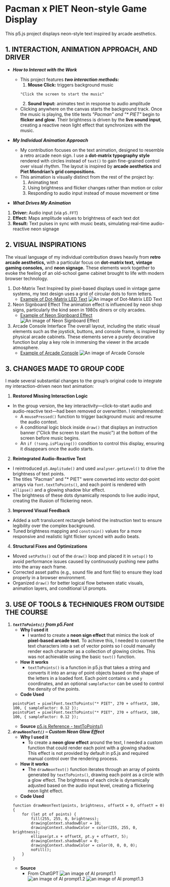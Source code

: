 # Pacman x PIET Neon-style Game Display

This p5.js project displays neon-style text inspired by arcade aesthetics.

## 1. INTERACTION, ANIMATION APPROACH, AND DRIVER
- _**How to Interact with the Work**_
    - This project features _**two interaction methods:**_
        1. **Mouse Click:** 
        triggers background music
        ```
        "Click the screen to start the music"
        ```
        2. **Sound Input:** 
        animates text in response to audio amplitude
    - Clicking anywhere on the canvas starts the background track. Once the music is playing, the title texts _"Pacman" and "* PIET"_ begin to **flicker and glow**. Their brightness is driven by the **live sound input**, creating a reactive neon light effect that synchronizes with the music.

- _**My Individual Animation Approach**_
    - My contribution focuses on the text animation, designed to resemble a retro arcade neon sign. I use a **dot-matrix typography style** rendered with circles instead of `text()` to gain fine-grained control over visual rhythm. The layout is inspired by **arcade aesthetics** and **Piet Mondrian’s grid compositions.**
    - This animation is visually distinct from the rest of the project by:
        1. Animating text
        2. Using brightness and flicker changes rather than motion or color
        3. Responding to audio input instead of mouse movement or time

- _**What Drives My Animation**_
1. **Driver:** Audio input (via `p5.FFT`)
2. **Effect:** Maps amplitude values to brightness of each text dot
3. **Result:** Text pulses in sync with music beats, simulating real-time audio-reactive neon signage

## 2. VISUAL INSPIRATIONS
The visual language of my individual contribution draws heavily from **retro arcade aesthetics,** with a particular focus on **dot-matrix text,** **vintage gaming consoles,** and **neon signage.** These elements work together to evoke the feeling of an old-school game cabinet brought to life with modern browser technology.
1. Dot-Matrix Text
Inspired by pixel-based displays used in vintage game systems, my text design uses a grid of circular dots to form letters. 
    - [Example of Dot-Matrix LED Text](https://www.instructables.com/Arduino-LED-Display/)
    ![An image of Dot-Matrix LED Text](example1_dot_font.jpg)
2. Neon Signboard Effect
The animation effect is influenced by neon shop signs, particularly the kind seen in 1980s diners or city arcades.
    - [Example of Neon Signboard Effect](https://au.pinterest.com/pin/38843615660942623/)
    ![An image of Neon Signboard Effect](example3_Neon_Signboard_Effect.gif)
3. Arcade Console Interface
The overall layout, including the static visual elements such as the joystick, buttons, and console frame, is inspired by physical arcade cabinets. These elements serve a purely decorative function but play a key role in immersing the viewer in the arcade atmosphere.
    - [Example of Arcade Console](https://au.pinterest.com/pin/1089660072354104992/)
    ![An image of Arcade Console](example2_Arcade_Console.jpg)

## 3. CHANGES MADE TO GROUP CODE
I made several substantial changes to the group’s original code to integrate my interaction-driven neon text animation:
1. **Restored Missing Interaction Logic**
- In the group version, the key interactivity—click-to-start audio and audio-reactive text—had been removed or overwritten. I reimplemented:
    - A `mousePressed()` function to trigger background music and resume the audio context.
    - A conditional logic block inside `draw()` that displays an instruction banner ("Click the screen to start the music") at the bottom of the screen before music begins.
    - An `if (!song.isPlaying())` condition to control this display, ensuring it disappears once the audio starts.
2. **Reintegrated Audio-Reactive Text**
- I reintroduced `p5.Amplitude()` and used `analyser.getLevel()` to drive the brightness of text points.
- The titles "Pacman" and "* PIET" were converted into vector dot-point arrays via `font.textToPoints()`, and each point is rendered with `ellipse()` and a glowing shadow blur effect.
- The brightness of these dots dynamically responds to live audio input, creating the illusion of flickering neon.
3. **Improved Visual Feedback**
- Added a soft translucent rectangle behind the instruction text to ensure legibility over the complex background.
- Tuned brightness mapping and `constrain()` values for a more responsive and realistic light flicker synced with audio beats.
4. **Structural Fixes and Optimizations**
- Moved `setPaths()` out of the `draw()` loop and placed it in `setup()` to avoid performance issues caused by continuously pushing new paths into the array each frame.
- Corrected asset paths (e.g., sound file and font file) to ensure they load properly in a browser environment.
- Organized `draw()` for better logical flow between static visuals, animation layers, and conditional UI prompts.

## 3. USE OF TOOLS & TECHNIQUES FROM OUTSIDE THE COURSE
1. _**`textToPoints()` from p5.Font**_
    - **Why I used it**
        - I wanted to create a **neon sign effect** that mimics the look of **pixel-based arcade text**. To achieve this, I needed to convert the text characters into a set of vector points so I could manually render each character as a collection of glowing circles. This was not achievable using the basic `text()` function.
    - **How it works**
        - `textToPoints()` is a function in p5.js that takes a string and converts it into an array of point objects based on the shape of the letters in a loaded font. Each point contains `x` and `y` coordinates, and an optional `sampleFactor` can be used to control the density of the points.
    - **Code Used**
    ```
    pointsPiet = pixelFont.textToPoints("* PIET", 270 + offsetX, 180, 100, { sampleFactor: 0.12 });
    pointsPiet = pixelFont.textToPoints("* PIET", 270 + offsetX, 180, 100, { sampleFactor: 0.12 });
    ```
    - **Source**
    [p5.js Reference - textToPoints()](https://p5js.org/reference/#/p5.Font/textToPoints)
2. _**`drawNeonText()` – Custom Neon Glow Effect**_
    - **Why I used it**
        - To create a **neon glow effect** around the text, I needed a custom function that could render each point with a glowing shadow. This effect is not provided by default in p5.js and required manual control over the rendering process.
    - **How it works**
        - The `drawNeonText()` function iterates through an array of points generated by `textToPoints()`, drawing each point as a circle with a glow effect. The brightness of each circle is dynamically adjusted based on the audio input level, creating a flickering neon light effect.
    - **Code Used**
    ```
    function drawNeonText(points, brightness, offsetX = 0, offsetY = 0) {
        for (let pt of points) {
            fill(255, 255, 0, brightness);
            drawingContext.shadowBlur = 10;
            drawingContext.shadowColor = color(255, 255, 0, brightness);
            ellipse(pt.x + offsetX, pt.y + offsetY, 5);
            drawingContext.shadowBlur = 0;
            drawingContext.shadowColor = color(0, 0, 0, 0);
            noFill();
        }
    }
    ```
    - **Source**
        - From ChatGPT
    ![an image of AI prompt1.1](AI_prompt1.1.png)
    ![an image of AI prompt1.2](AI_prompt1.2.png)
    ![an image of AI prompt1.3](AI_prompt1.3.png)

